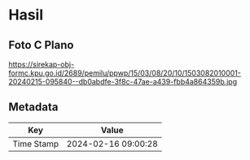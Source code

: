 # Hasil

## Foto C Plano

https://sirekap-obj-formc.kpu.go.id/2689/pemilu/ppwp/15/03/08/20/10/1503082010001-20240215-095840--db0abdfe-3f8c-47ae-a439-fbb4a864359b.jpg


## Metadata

| Key        | Value               |
| ---------- | ------------------- |
| Time Stamp | 2024-02-16 09:00:28 |



